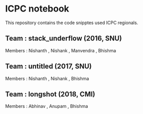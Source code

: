 # ICPC notebook
This repository contains the code snipptes used ICPC regionals. <br>
## Team : stack_underflow (2016, SNU) 
Members : Nishanth , Nishank , Manvendra , Bhishma
## Team : untitled (2017, SNU)
Members : Nishanth , Nishank , Bhishma
## Team : longshot (2018, CMI)
Members : Abhinav , Anupam , Bhishma
